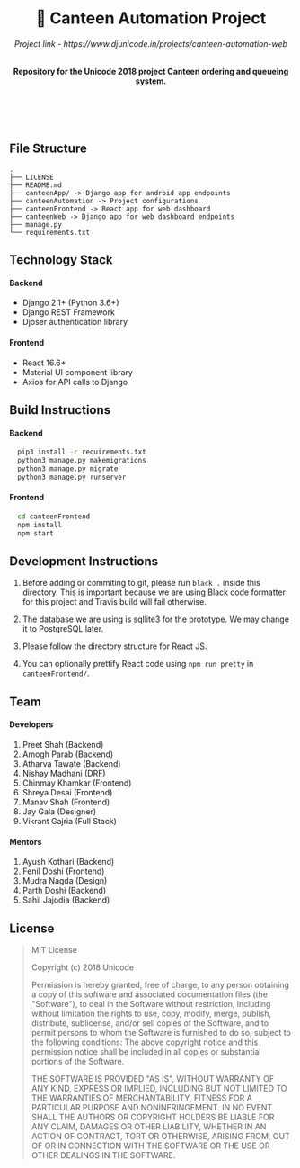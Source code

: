 <p>
    <h1 align='center'> 🥙 Canteen Automation Project </h1>
    <h6 align='center'> Project link - https://www.djunicode.in/projects/canteen-automation-web </h6>
</p>

<h4 align='center'> Repository for the Unicode 2018 project Canteen ordering and queueing system. </h4>

<br>
<br>
<br>

## File Structure

```
.
├── LICENSE
├── README.md
├── canteenApp/ -> Django app for android app endpoints
├── canteenAutomation -> Project configurations
├── canteenFrontend -> React app for web dashboard
├── canteenWeb -> Django app for web dashboard endpoints
├── manage.py
└── requirements.txt
```

## Technology Stack

#### Backend
- Django 2.1+ (Python 3.6+)
- Django REST Framework
- Djoser authentication library

#### Frontend
- React 16.6+
- Material UI component library
- Axios for API calls to Django

## Build Instructions

#### Backend
```bash
  pip3 install -r requirements.txt
  python3 manage.py makemigrations
  python3 manage.py migrate
  python3 manage.py runserver
```

#### Frontend
```bash
  cd canteenFrontend
  npm install
  npm start
```

## Development Instructions

1. Before adding or commiting to git, please run `black .` inside this directory. This is important because we are using Black code formatter for this project and Travis build will fail otherwise.

2. The database we are using is sqllite3 for the prototype. We may change it to PostgreSQL later.

3. Please follow the directory structure for React JS.

4. You can optionally prettify React code using `npm run pretty` in `canteenFrontend/`.

## Team

#### Developers

1. Preet Shah (Backend)
2. Amogh Parab (Backend)
3. Atharva Tawate (Backend)
4. Nishay Madhani (DRF)
5. Chinmay Khamkar (Frontend)
6. Shreya Desai (Frontend)
7. Manav Shah (Frontend)
8. Jay Gala (Designer)
9. Vikrant Gajria (Full Stack)

#### Mentors

1. Ayush Kothari (Backend)
2. Fenil Doshi (Frontend)
3. Mudra Nagda (Design)
4. Parth Doshi (Backend)
5. Sahil Jajodia (Backend)

## License

> MIT License
> 
> Copyright (c) 2018 Unicode
> 
> Permission is hereby granted, free of charge, to any person obtaining a copy
of this software and associated documentation files (the "Software"), to deal
in the Software without restriction, including without limitation the rights
to use, copy, modify, merge, publish, distribute, sublicense, and/or sell
copies of the Software, and to permit persons to whom the Software is
furnished to do so, subject to the following conditions:
The above copyright notice and this permission notice shall be included in all
copies or substantial portions of the Software.
> 
> THE SOFTWARE IS PROVIDED "AS IS", WITHOUT WARRANTY OF ANY KIND, EXPRESS OR
IMPLIED, INCLUDING BUT NOT LIMITED TO THE WARRANTIES OF MERCHANTABILITY,
FITNESS FOR A PARTICULAR PURPOSE AND NONINFRINGEMENT. IN NO EVENT SHALL THE
AUTHORS OR COPYRIGHT HOLDERS BE LIABLE FOR ANY CLAIM, DAMAGES OR OTHER
LIABILITY, WHETHER IN AN ACTION OF CONTRACT, TORT OR OTHERWISE, ARISING FROM,
OUT OF OR IN CONNECTION WITH THE SOFTWARE OR THE USE OR OTHER DEALINGS IN THE
SOFTWARE.
